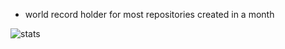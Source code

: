 - world record holder for most repositories created in a month

![stats](https://github-readme-stats-git-masterrstaa-rickstaa.vercel.app/api?username=iwl-lyam)